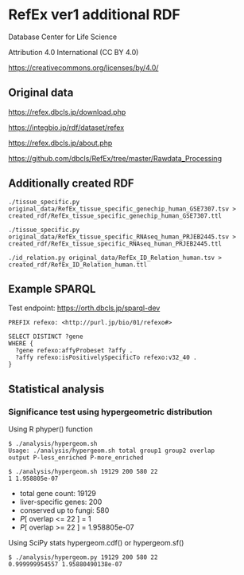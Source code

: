 # RefEx ver1 additional RDF

Database Center for Life Science

Attribution 4.0 International (CC BY 4.0)

https://creativecommons.org/licenses/by/4.0/

## Original data

https://refex.dbcls.jp/download.php

https://integbio.jp/rdf/dataset/refex

https://refex.dbcls.jp/about.php

https://github.com/dbcls/RefEx/tree/master/Rawdata_Processing

## Additionally created RDF

```
./tissue_specific.py original_data/RefEx_tissue_specific_genechip_human_GSE7307.tsv > created_rdf/RefEx_tissue_specific_genechip_human_GSE7307.ttl
```

```
./tissue_specific.py original_data/RefEx_tissue_specific_RNAseq_human_PRJEB2445.tsv > created_rdf/RefEx_tissue_specific_RNAseq_human_PRJEB2445.ttl 
```

```
./id_relation.py original_data/RefEx_ID_Relation_human.tsv > created_rdf/RefEx_ID_Relation_human.ttl
```

## Example SPARQL

Test endpoint: 
https://orth.dbcls.jp/sparql-dev

```
PREFIX refexo: <http://purl.jp/bio/01/refexo#>

SELECT DISTINCT ?gene
WHERE {
  ?gene refexo:affyProbeset ?affy .
  ?affy refexo:isPositivelySpecificTo refexo:v32_40 .
}
```

## Statistical analysis

### Significance test using hypergeometric distribution

Using R phyper() function
```
$ ./analysis/hypergeom.sh
Usage: ./analysis/hypergeom.sh total group1 group2 overlap
output P-less_enriched P-more_enriched
```
```
$ ./analysis/hypergeom.sh 19129 200 580 22
1 1.958805e-07
```
* total gene count: 19129
* liver-specific genes: 200
* conserved up to fungi: 580
* _P_[ overlap <= 22 ] = 1
* _P_[ overlap >= 22 ] = 1.958805e-07

Using SciPy stats hypergeom.cdf() or hypergeom.sf()
```
$ ./analysis/hypergeom.py 19129 200 580 22
0.999999954557 1.95880490138e-07
```
